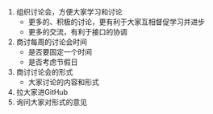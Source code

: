 1. 组织讨论会，方便大家学习和讨论
    - 更多的、积极的讨论，更有利于大家互相督促学习并进步
    - 更多的交流，有利于接口的协调
1. 商讨每周的讨论会时间
    - 是否要固定一个时间
    - 是否考虑节假日
1. 商讨讨论会的形式
    - 大家讨论的内容和形式
1. 拉大家进GitHub
1. 询问大家对形式的意见